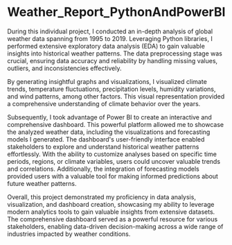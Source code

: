 # Weather_Report_PythonAndPowerBI
During this individual project, I conducted an in-depth analysis of global weather data spanning from 1995 to 2019. Leveraging Python libraries, I performed extensive exploratory data analysis (EDA) to gain valuable insights into historical weather patterns. The data preprocessing stage was crucial, ensuring data accuracy and reliability by handling missing values, outliers, and inconsistencies effectively.

By generating insightful graphs and visualizations, I visualized climate trends, temperature fluctuations, precipitation levels, humidity variations, and wind patterns, among other factors. This visual representation provided a comprehensive understanding of climate behavior over the years.

Subsequently, I took advantage of Power BI to create an interactive and comprehensive dashboard. This powerful platform allowed me to showcase the analyzed weather data, including the visualizations and forecasting models I generated. The dashboard's user-friendly interface enabled stakeholders to explore and understand historical weather patterns effortlessly. With the ability to customize analyses based on specific time periods, regions, or climate variables, users could uncover valuable trends and correlations. Additionally, the integration of forecasting models provided users with a valuable tool for making informed predictions about future weather patterns.

Overall, this project demonstrated my proficiency in data analysis, visualization, and dashboard creation, showcasing my ability to leverage modern analytics tools to gain valuable insights from extensive datasets. The comprehensive dashboard served as a powerful resource for various stakeholders, enabling data-driven decision-making across a wide range of industries impacted by weather conditions.
